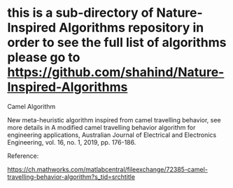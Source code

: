 # this is a sub-directory of Nature-Inspired Algorithms repository in order to see the full list of algorithms please go to https://github.com/shahind/Nature-Inspired-Algorithms

Camel Algorithm

New meta-heuristic algorithm inspired from camel travelling behavior, see more details in
A modified camel travelling behavior algorithm for engineering applications, Australian Journal of Electrical and Electronics Engineering, vol. 16, no. 1, 2019, pp. 176-186.

Reference:

https://ch.mathworks.com/matlabcentral/fileexchange/72385-camel-travelling-behavior-algorithm?s_tid=srchtitle
